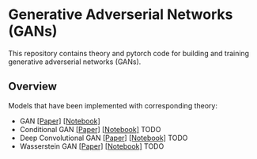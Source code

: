 # Generative Adverserial Networks (GANs)

This repository contains theory and pytorch code for building and training generative adverserial networks (GANs).

## Overview

Models that have been implemented with corresponding theory:
* GAN [[Paper]](https://arxiv.org/abs/1406.2661)  [[Notebook]](https://github.com/udeepam/gan/blob/master/notebooks/gan.ipynb)
* Conditional GAN [[Paper]](https://arxiv.org/abs/1411.1784)  [[Notebook]](https://github.com/udeepam/gan/blob/master/notebooks/cgan.ipynb) TODO
* Deep Convolutional GAN [[Paper]](https://arxiv.org/abs/1511.06434)  [[Notebook]](https://github.com/udeepam/gan/blob/master/notebooks/dcgan.ipynb) TODO
* Wasserstein GAN [[Paper]](http://proceedings.mlr.press/v70/arjovsky17a.html)  [[Notebook]](https://github.com/udeepam/gan/blob/master/notebooks/wgan.ipynb) TODO
